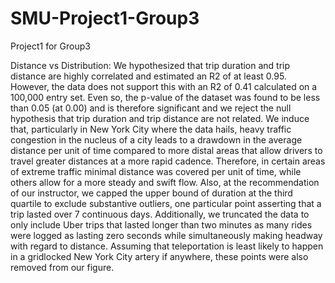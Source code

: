 # SMU-Project1-Group3
Project1 for Group3

Distance vs Distribution: 
We hypothesized that trip duration and trip distance are highly correlated and estimated an R2 of at least 0.95. However, the data does not support this with an R2 of 0.41 calculated on a 100,000 entry set. Even so, the p-value of the dataset was found to be less than 0.05 (at 0.00) and is therefore significant and we reject the null hypothesis that trip duration and trip distance are not related. We induce that, particularly in New York City where the data hails, heavy traffic congestion in the nucleus of a city leads to a drawdown in the average distance per unit of time compared to more distal areas that allow drivers to travel greater distances at a more rapid cadence. Therefore, in certain areas of extreme traffic minimal distance was covered per unit of time, while others allow for a more steady and swift flow. Also, at the recommendation of our instructor, we capped the upper bound of duration at the third quartile to exclude substantive outliers, one particular point asserting that a trip lasted over 7 continuous days. Additionally, we truncated the data to only include Uber trips that lasted longer than two minutes as many rides were logged as lasting zero seconds while simultaneously making headway with regard to distance. Assuming that teleportation is least likely to happen in a gridlocked New York City artery if anywhere, these points were also removed from our figure.  
